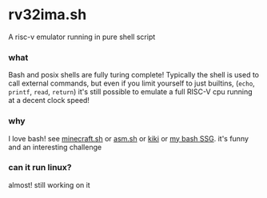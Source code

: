 # rv32ima.sh
A risc-v emulator running in pure shell script

### what
Bash and posix shells are fully turing complete! Typically the shell is used to call external commands, but even if you limit yourself to just builtins, (`echo`, `printf`, `read`, `return`) it's still possible to emulate a full RISC-V cpu running at a decent clock speed!

### why
I love bash! see [minecraft.sh](https://github.com/velzie/minecraft.sh) or [asm.sh](https://github.com/velzie/asm.sh) or [kiki](https://github.com/velzie/kiki) or [my bash SSG](https://github.com/velzie/bashtro). it's funny and an interesting challenge

### can it run linux?
almost! still working on it
